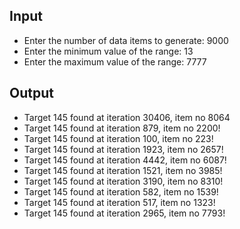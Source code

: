 ## Input

- Enter the number of data items to generate: 9000
- Enter the minimum value of the range: 13 
- Enter the maximum value of the range: 7777

## Output

- Target 145 found at iteration 30406, item no 8064
- Target 145 found at iteration 879, item no 2200!
- Target 145 found at iteration 100, item no 223!
- Target 145 found at iteration 1923, item no 2657!
- Target 145 found at iteration 4442, item no 6087!
- Target 145 found at iteration 1521, item no 3985!
- Target 145 found at iteration 3190, item no 8310!
- Target 145 found at iteration 582, item no 1539!
- Target 145 found at iteration 517, item no 1323!
- Target 145 found at iteration 2965, item no 7793!